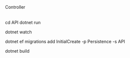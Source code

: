Controller

######
cd API
dotnet run

dotnet watch

dotnet ef migrations add InitialCreate -p Persistence -s API

dotnet build
